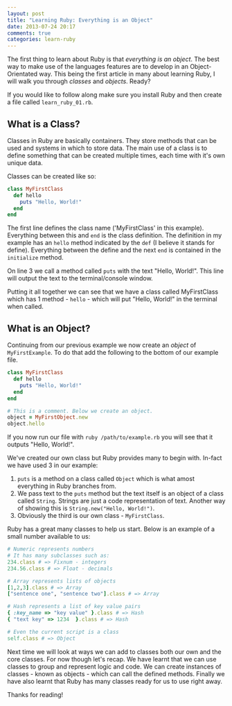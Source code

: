 ```yaml
---
layout: post
title: "Learning Ruby: Everything is an Object"
date: 2013-07-24 20:17
comments: true
categories: learn-ruby
---
```


The first thing to learn about Ruby is that *everything is an object*. The best way to make use of the languages features are to develop in an Object-Orientated way. This being the first article in many about learning Ruby, I will walk you through *classes* and *objects*. Ready?

<!-- more -->

If you would like to follow along make sure you install Ruby and then create a file called `learn_ruby_01.rb`.

## What is a Class?
Classes in Ruby are basically containers. They store methods that can be used and systems in which to store data. The main use of a class is to define something that can be created multiple times, each time with it's own unique data.

Classes can be created like so:

``` ruby example.rb
class MyFirstClass
  def hello
    puts "Hello, World!"
  end
end
```

The first line defines the class name ('MyFirstClass' in this example). Everything between this and `end` is the class definition. The definition in my example has an `hello` method indicated by the `def` (I believe it stands for define). Everything between the define and the next `end` is contained in the `initialize` method.

On line 3 we call a method called `puts` with the text "Hello, World!". This line will output the text to the terminal/console window.

Putting it all together we can see that we have a class called MyFirstClass which has 1 method - `hello` - which will put "Hello, World!" in the terminal when called.

## What is an Object?
Continuing from our previous example we now create an *object* of `MyFirstExample`. To do that add the following to the bottom of our example file.

``` ruby example.rb
class MyFirstClass
  def hello
    puts "Hello, World!"
  end
end

# This is a comment. Below we create an object.
object = MyFirstObject.new
object.hello
```

If you now run our file with `ruby /path/to/example.rb` you will see that it outputs "Hello, World!".

We've created our own class but Ruby provides many to begin with. In-fact we have used 3 in our example:

  1. `puts` is a method on a class called `Object` which is what amost everything in Ruby branches from.
  2. We pass text to the `puts` method but the text itself is an object of a class called `String`. Strings are just a code representation of text. Another way of showing this is `String.new("Hello, World!")`.
  3. Obviously the third is our own class - `MyFirstClass`.

Ruby has a great many classes to help us start. Below is an example of a small number available to us:

``` ruby Ruby Core Classes
# Numeric represents numbers
# It has many subclasses such as:
234.class # => Fixnum - integers
234.56.class # => Float - decimals

# Array represents lists of objects
[1,2,3].class # => Array
["sentence one", "sentence two"].class # => Array

# Hash represents a list of key value pairs
{ :key_name => "key value" }.class # => Hash
{ "text key" => 1234  }.class # => Hash

# Even the current script is a class
self.class # => Object
```

Next time we will look at ways we can add to classes both our own and the core classes. For now though let's recap. We have learnt that we can use classes to group and represent logic and code. We can create instances of classes - known as objects - which can call the defined methods. Finally we have also learnt that Ruby has many classes ready for us to use right away.

Thanks for reading!
